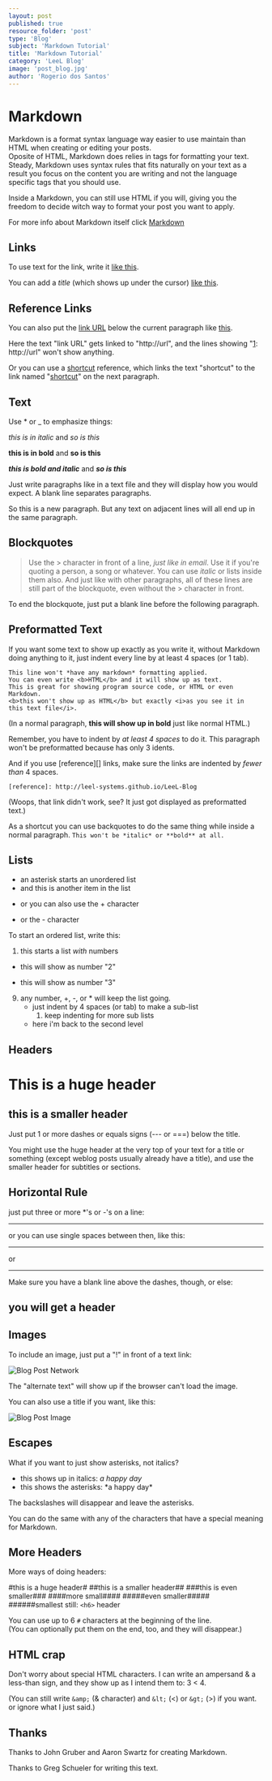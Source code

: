 ```yaml
---
layout: post
published: true
resource_folder: 'post'
type: 'Blog'
subject: 'Markdown Tutorial'
title: 'Markdown Tutorial'
category: 'LeeL Blog'
image: 'post_blog.jpg'
author: 'Rogerio dos Santos'
---
```




Markdown
===================


Markdown is a format syntax language way easier to use maintain than HTML when creating or editing your posts.  
Oposite of HTML, Markdown does relies in tags for formatting your text. Steady, Markdown uses syntax rules that fits naturally on your text as a result you focus on the content you are writing and not the language specific tags that you should use. 


Inside a Markdown, you can still use HTML if you will, giving you the freedom to decide witch way to format your post you want to apply.  




For more info about Markdown itself click [Markdown](http://daringfireball.net/projects/markdown "Markdown web site")


Links
-----


To use text for the link, write it [like this](http://someurl).


<script src="https://gist.github.com/RogerioDosSantos/b901367e78da663fb0c0.js"></script>




You can add a *title* (which shows up under the cursor) [like this](http://someurl "this title shows up when you hover").


<script src="https://gist.github.com/RogerioDosSantos/1d47d91c6f6a97db66f0.js"></script>




Reference Links
---------------


You can also put the [link URL][1] below the current paragraph like [this][2].


   [1]: http://leel-systems.github.io/LeeL-Blog
   [2]: http://leel-systems.github.io/LeeL-Blog "A link url with a funk title"




<script src="https://gist.github.com/RogerioDosSantos/6f21e6f9dfd58959cf40.js"></script>




Here the text "link URL" gets linked to "http://url", and the lines showing 
"[1]: http://url" won't show anything.




Or you can use a [shortcut][] reference, which links the text "shortcut" 
to the link named "[shortcut]" on the next paragraph.


   [shortcut]: http://leel-systems.github.io/LeeL-Blog


<script src="https://gist.github.com/RogerioDosSantos/789a2b9b11c717aee445.js"></script>
   


Text
----


Use * or _ to emphasize things:


*this is in italic*  and _so is this_


**this is in bold**  and __so is this__


***this is bold and italic***  and ___so is this___




<script src="https://gist.github.com/RogerioDosSantos/9cd9c06d8cd2da5e6a07.js"></script>




Just write paragraphs like in a text file and they will display how you would expect.  A blank line separates paragraphs.


So this is a new paragraph. But any text on adjacent lines will all end up in the same paragraph.




Blockquotes
----------


> Use the > character in front of a line, *just like in email*.
> Use it if you're quoting a person, a song or whatever.
> You can use *italic* or lists inside them also.
And just like with other paragraphs,
all of these lines are still
part of the blockquote, even without the > character in front.  


To end the blockquote, just put a blank line before the following paragraph.


<script src="https://gist.github.com/RogerioDosSantos/35e67a039672ae1d604c.js"></script>


Preformatted Text
----------------


If you want some text to show up exactly as you write it, without Markdown
doing anything to it, just indent every line by at least 4 spaces (or 1 tab).


    This line won't *have any markdown* formatting applied.
    You can even write <b>HTML</b> and it will show up as text.
    This is great for showing program source code, or HTML or even Markdown.
    <b>this won't show up as HTML</b> but exactly <i>as you see it in
    this text file</i>.


(In a normal paragraph, <b>this will show up in bold</b> just like normal HTML.)


<script src="https://gist.github.com/RogerioDosSantos/bac54017174cd70d83f9.js"></script>
    
   Remember, you have to indent by *at least 4 spaces* to do it.  This paragraph won't be preformatted because has only 3 idents.
   
<script src="https://gist.github.com/RogerioDosSantos/a00a2d4399d8b370748b.js"></script>


And if you use [reference][] links, make sure the links are indented 
by *fewer than* 4 spaces.
   
    [reference]: http://leel-systems.github.io/LeeL-Blog


(Woops, that link didn't work, see? It just got displayed as preformatted text.)  


As a shortcut you can use backquotes to do the same thing while inside
a normal paragraph. `This won't be *italic* or **bold** at all.`


<script src="https://gist.github.com/RogerioDosSantos/da9c3ccf5a8c316b7589.js"></script>


Lists
--------


* an asterisk starts an unordered list
* and this is another item in the list
+ or you can also use the + character
- or the - character


<script src="https://gist.github.com/RogerioDosSantos/f64cd3ccd4a9ecc8cf66.js"></script>


To start an ordered list, write this:


1. this starts a list *with* numbers
+  this will show as number "2"
*  this will show as number "3"
9. any number, +, -, or * will keep the list going.
    * just indent by 4 spaces (or tab) to make a sub-list
        1. keep indenting for more sub lists
    * here i'm back to the second level
        


<script src="https://gist.github.com/RogerioDosSantos/c805fca583282d610e91.js"></script>




Headers
---------


This is a huge header
==================


this is a smaller header
------------------


Just put 1 or more dashes or equals signs (--- or ===) below the title.


You might use the huge header at the very top of your text for a title or
something (except weblog posts usually already have a title), and use the
smaller header for subtitles or sections.




<script src="https://gist.github.com/RogerioDosSantos/0a92683c947a885d7351.js"></script>


Horizontal Rule
---------------


just put three or more *'s or -'s on a line:


----------------


or you can use single spaces between then, like this:


* * *


or 


- - - - - - - 


Make sure you have a blank line above the dashes, though, or else:


you will get a header
--- 




<script src="https://gist.github.com/RogerioDosSantos/7dbd876cf79222bd0d73.js"></script>


Images
-----------


To include an image, just put a "!" in front of a text link:


![Blog Post Network](http://leel-systems.github.io/LeeL-Blog/resources/page/Post/post_network.jpg "Blog Post Network")


The "alternate text" will show up if the browser can't load the image.


You can also use a title if you want, like this:


![Blog Post Image](http://leel-systems.github.io/LeeL-Blog/resources/page/Post/post_blog.jpg "Blog Post Image")




<script src="https://gist.github.com/RogerioDosSantos/bdf2f8306c7e32b3c430.js"></script>




Escapes
---------


What if you want to just show asterisks, not italics?


* this shows up in italics: *a happy day*
* this shows the asterisks: \*a happy day\*


The backslashes will disappear and leave the asterisks.


You can do the same with any of the characters that have a special meaning
for Markdown.






<script src="https://gist.github.com/RogerioDosSantos/48b9ee1a00e54764c854.js"></script>


More Headers
----------


More ways of doing headers:


#this is a huge header#
##this is a smaller header##
###this is even smaller###
####more small####
#####even smaller#####
######smallest still: `<h6>` header


You can use up to 6 `#` characters at the beginning of the line.  
(You can optionally put them on the end, too, and they will disappear.)




<script src="https://gist.github.com/RogerioDosSantos/e277d25846e1c57b1dfc.js"></script>




HTML crap
-------------


Don't worry about special HTML characters. I can write an ampersand & a 
less-than sign, and they show up as I intend them to:  3 < 4.


(You can still write `&amp;` (& character) and `&lt;` (<) or `&gt;` (>) if you want.  or ignore what I just said.)






<script src="https://gist.github.com/RogerioDosSantos/7a2058ab8c2bb0ddcf43.js"></script>




Thanks
---------


Thanks to John Gruber and Aaron Swartz for creating Markdown.


Thanks to Greg Schueler for writing this text.




